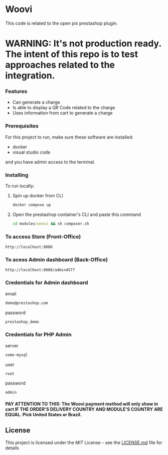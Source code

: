 # Woovi

This code is related to the open pix prestashop plugin. 

# WARNING: It's not production ready. The intent of this repo is to test approaches related to the integration. 

### Features
- Can generate a charge
- Is able to display a QR Code related to the charge
- Uses information from cart to generate a charge

### Prerequisites

For this project to run, make sure these software are installed:

- docker 
- visual studio code

and you have admin access to the terminal. 

### Installing

To run locally:
1. Spin up docker from CLI
   ```cmd
   docker compose up
   ```
2. Open the prestashop container's CLI and paste this command
   ```cmd
   cd modules/woovi && sh composer.sh
   ```

### To access Store (Front-Office)
  ```
  http://localhost:8080
  ```
### To acess Admin dashboard (Back-Office)
 ```
 http://localhost:8080/admin4577
 ```
### Credentials for Admin dashboard

email
```cmd
demo@prestashop.com
```
password
```cmd
prestashop_demo
```

### Credentials for PHP Admin

server
```cmd
some-mysql
```
user
```cmd
root
```
password
```cmd
admin
```
#### PAY ATTENTION TO THIS: The Woovi payment method will only show in cart IF THE ORDER'S DELIVERY COUNTRY AND MODULE'S COUNTRY ARE EQUAL. Pick United States or Brazil.

## License

This project is licensed under the MIT License - see the [LICENSE.md](LICENSE.md) file for details
